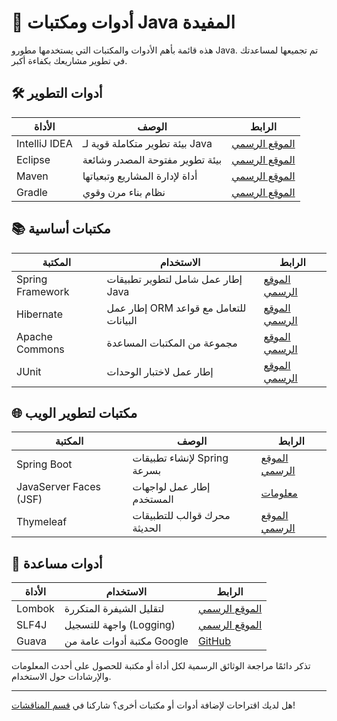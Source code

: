 # 🧰 أدوات ومكتبات Java المفيدة

هذه قائمة بأهم الأدوات والمكتبات التي يستخدمها مطورو Java. تم تجميعها لمساعدتك في تطوير مشاريعك بكفاءة أكبر.

## 🛠️ أدوات التطوير

| الأداة | الوصف | الرابط |
|--------|-------|--------|
| IntelliJ IDEA | بيئة تطوير متكاملة قوية لـ Java | [الموقع الرسمي](https://www.jetbrains.com/idea/) |
| Eclipse | بيئة تطوير مفتوحة المصدر وشائعة | [الموقع الرسمي](https://www.eclipse.org/) |
| Maven | أداة لإدارة المشاريع وتبعياتها | [الموقع الرسمي](https://maven.apache.org/) |
| Gradle | نظام بناء مرن وقوي | [الموقع الرسمي](https://gradle.org/) |

## 📚 مكتبات أساسية

| المكتبة | الاستخدام | الرابط |
|---------|-----------|--------|
| Spring Framework | إطار عمل شامل لتطوير تطبيقات Java | [الموقع الرسمي](https://spring.io/) |
| Hibernate | إطار عمل ORM للتعامل مع قواعد البيانات | [الموقع الرسمي](https://hibernate.org/) |
| Apache Commons | مجموعة من المكتبات المساعدة | [الموقع الرسمي](https://commons.apache.org/) |
| JUnit | إطار عمل لاختبار الوحدات | [الموقع الرسمي](https://junit.org/) |

## 🌐 مكتبات لتطوير الويب

| المكتبة | الوصف | الرابط |
|---------|-------|--------|
| Spring Boot | لإنشاء تطبيقات Spring بسرعة | [الموقع الرسمي](https://spring.io/projects/spring-boot) |
| JavaServer Faces (JSF) | إطار عمل لواجهات المستخدم | [معلومات](https://www.oracle.com/java/technologies/javaserverfaces.html) |
| Thymeleaf | محرك قوالب للتطبيقات الحديثة | [الموقع الرسمي](https://www.thymeleaf.org/) |

## 🔧 أدوات مساعدة

| الأداة | الاستخدام | الرابط |
|--------|-----------|--------|
| Lombok | لتقليل الشيفرة المتكررة | [الموقع الرسمي](https://projectlombok.org/) |
| SLF4J | واجهة للتسجيل (Logging) | [الموقع الرسمي](http://www.slf4j.org/) |
| Guava | مكتبة أدوات عامة من Google | [GitHub](https://github.com/google/guava) |

تذكر دائمًا مراجعة الوثائق الرسمية لكل أداة أو مكتبة للحصول على أحدث المعلومات والإرشادات حول الاستخدام.

---

هل لديك اقتراحات لإضافة أدوات أو مكتبات أخرى؟ شاركنا في [قسم المناقشات](https://github.com/u4java/u4java/discussions)!
